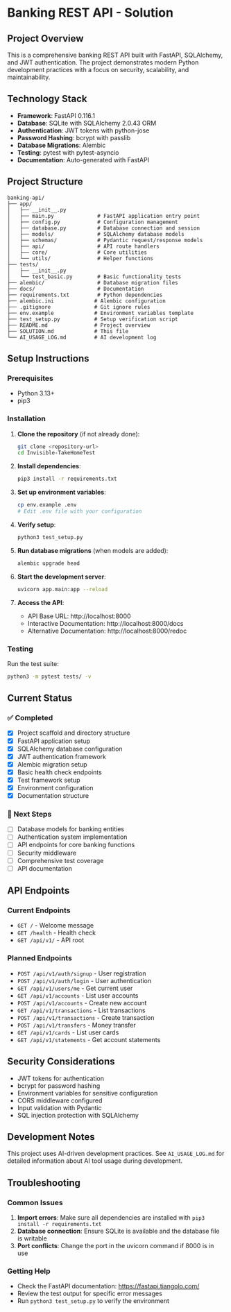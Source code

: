 # Banking REST API - Solution

## Project Overview

This is a comprehensive banking REST API built with FastAPI, SQLAlchemy, and JWT authentication. The project demonstrates modern Python development practices with a focus on security, scalability, and maintainability.

## Technology Stack

- **Framework**: FastAPI 0.116.1
- **Database**: SQLite with SQLAlchemy 2.0.43 ORM
- **Authentication**: JWT tokens with python-jose
- **Password Hashing**: bcrypt with passlib
- **Database Migrations**: Alembic
- **Testing**: pytest with pytest-asyncio
- **Documentation**: Auto-generated with FastAPI

## Project Structure

```
banking-api/
├── app/
│   ├── __init__.py
│   ├── main.py              # FastAPI application entry point
│   ├── config.py            # Configuration management
│   ├── database.py          # Database connection and session
│   ├── models/              # SQLAlchemy database models
│   ├── schemas/             # Pydantic request/response models
│   ├── api/                 # API route handlers
│   ├── core/                # Core utilities
│   └── utils/               # Helper functions
├── tests/
│   ├── __init__.py
│   └── test_basic.py        # Basic functionality tests
├── alembic/                 # Database migration files
├── docs/                    # Documentation
├── requirements.txt         # Python dependencies
├── alembic.ini             # Alembic configuration
├── .gitignore              # Git ignore rules
├── env.example             # Environment variables template
├── test_setup.py           # Setup verification script
├── README.md               # Project overview
├── SOLUTION.md             # This file
└── AI_USAGE_LOG.md         # AI development log
```

## Setup Instructions

### Prerequisites

- Python 3.13+
- pip3

### Installation

1. **Clone the repository** (if not already done):
   ```bash
   git clone <repository-url>
   cd Invisible-TakeHomeTest
   ```

2. **Install dependencies**:
   ```bash
   pip3 install -r requirements.txt
   ```

3. **Set up environment variables**:
   ```bash
   cp env.example .env
   # Edit .env file with your configuration
   ```

4. **Verify setup**:
   ```bash
   python3 test_setup.py
   ```

5. **Run database migrations** (when models are added):
   ```bash
   alembic upgrade head
   ```

6. **Start the development server**:
   ```bash
   uvicorn app.main:app --reload
   ```

7. **Access the API**:
   - API Base URL: http://localhost:8000
   - Interactive Documentation: http://localhost:8000/docs
   - Alternative Documentation: http://localhost:8000/redoc

### Testing

Run the test suite:
```bash
python3 -m pytest tests/ -v
```

## Current Status

### ✅ Completed
- [x] Project scaffold and directory structure
- [x] FastAPI application setup
- [x] SQLAlchemy database configuration
- [x] JWT authentication framework
- [x] Alembic migration setup
- [x] Basic health check endpoints
- [x] Test framework setup
- [x] Environment configuration
- [x] Documentation structure

### 🔄 Next Steps
- [ ] Database models for banking entities
- [ ] Authentication system implementation
- [ ] API endpoints for core banking functions
- [ ] Security middleware
- [ ] Comprehensive test coverage
- [ ] API documentation

## API Endpoints

### Current Endpoints
- `GET /` - Welcome message
- `GET /health` - Health check
- `GET /api/v1/` - API root

### Planned Endpoints
- `POST /api/v1/auth/signup` - User registration
- `POST /api/v1/auth/login` - User authentication
- `GET /api/v1/users/me` - Get current user
- `GET /api/v1/accounts` - List user accounts
- `POST /api/v1/accounts` - Create new account
- `GET /api/v1/transactions` - List transactions
- `POST /api/v1/transactions` - Create transaction
- `POST /api/v1/transfers` - Money transfer
- `GET /api/v1/cards` - List user cards
- `GET /api/v1/statements` - Get account statements

## Security Considerations

- JWT tokens for authentication
- bcrypt for password hashing
- Environment variables for sensitive configuration
- CORS middleware configured
- Input validation with Pydantic
- SQL injection protection with SQLAlchemy

## Development Notes

This project uses AI-driven development practices. See `AI_USAGE_LOG.md` for detailed information about AI tool usage during development.

## Troubleshooting

### Common Issues

1. **Import errors**: Make sure all dependencies are installed with `pip3 install -r requirements.txt`
2. **Database connection**: Ensure SQLite is available and the database file is writable
3. **Port conflicts**: Change the port in the uvicorn command if 8000 is in use

### Getting Help

- Check the FastAPI documentation: https://fastapi.tiangolo.com/
- Review the test output for specific error messages
- Run `python3 test_setup.py` to verify the environment
